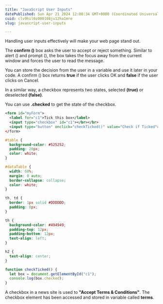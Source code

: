 ```yaml
---
title: "JavaScript User Inputs"
datePublished: Sun Apr 21 2024 12:08:34 GMT+0000 (Coordinated Universal Time)
cuid: clv9hil0z000108ju12ha1mre
slug: javascript-user-inputs

---
```


Handling user inputs effectively will make your web page stand out.

The **confirm ()** box asks the user to accept or reject something. Similar to alert () and prompt (), the box takes the focus away from the current window and forces the user to read the message.

You can store the decision from the user in a variable and use it later in your code. A confirm () box returns **true** if the user clicks OK and **false** if the user clicks on Cancel.

In a similar way, a checkbox represents two states, selected **(true)** or deselected **(false)**.

You can use **.checked** to get the state of the checkbox.

```xml
<form id="myForm">
  <label for="c1">Tick this box</label>
  <input type="checkbox" id="c1"></br></br>
  <input type="button" onclick="checkTicked()" value="Check if Ticked"></input>
</form>
```

```css
#table {
  background-color: #525252;
  padding: 20px;
  color: white;
}

#dataTable {
  width: 60%;
  margin: 0 auto;
  border-collapse: collapse;
  color: white;
}

th, td {
  border: 1px solid #DDDDDD;
  padding: 8px;
}

th {
  background-color: #494949;
  padding-top: 12px; 
  padding-bottom: 12px; 
  text-align: left;
}

h2 {
  text-align: center;
}
```

```javascript
function checkTicked() {
  let box = document.getElementById("c1");
  console.log(box.checked);
}
```

A checkbox in a news site is used to **"Accept Terms & Conditions"**. The checkbox element has been accessed and stored in variable called **terms**.